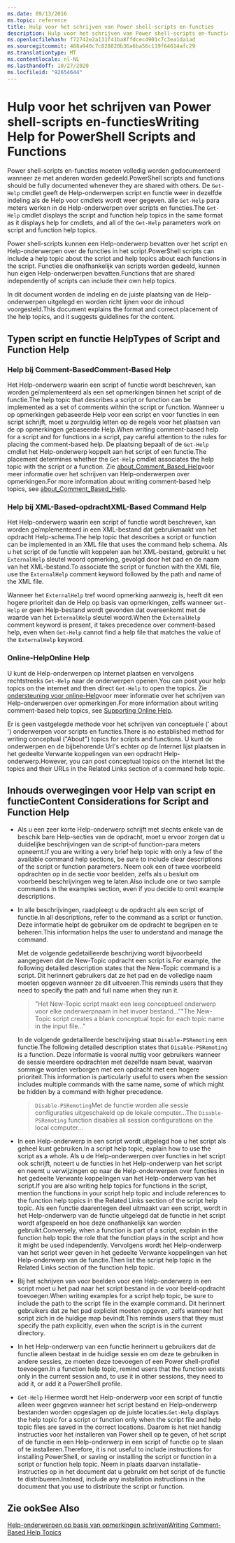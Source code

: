 ```yaml
---
ms.date: 09/13/2016
ms.topic: reference
title: Hulp voor het schrijven van Power shell-scripts en-functies
description: Hulp voor het schrijven van Power shell-scripts en-functies
ms.openlocfilehash: f72742e2a131f41ba8ffdcec4901c7c3ea1da1ad
ms.sourcegitcommit: 488a940c7c828820b36a6ba56c119f64614afc29
ms.translationtype: MT
ms.contentlocale: nl-NL
ms.lasthandoff: 10/27/2020
ms.locfileid: "92654644"
---
```

# <a name="writing-help-for-powershell-scripts-and-functions"></a><span data-ttu-id="bb735-103">Hulp voor het schrijven van Power shell-scripts en-functies</span><span class="sxs-lookup"><span data-stu-id="bb735-103">Writing Help for PowerShell Scripts and Functions</span></span>

<span data-ttu-id="bb735-104">Power shell-scripts en-functies moeten volledig worden gedocumenteerd wanneer ze met anderen worden gedeeld.</span><span class="sxs-lookup"><span data-stu-id="bb735-104">PowerShell scripts and functions should be fully documented whenever they are shared with others.</span></span>
<span data-ttu-id="bb735-105">De `Get-Help` cmdlet geeft de Help-onderwerpen script en functie weer in dezelfde indeling als de Help voor cmdlets wordt weer gegeven. alle `Get-Help` para meters werken in de Help-onderwerpen over scripts en functies.</span><span class="sxs-lookup"><span data-stu-id="bb735-105">The `Get-Help` cmdlet displays the script and function help topics in the same format as it displays help for cmdlets, and all of the `Get-Help` parameters work on script and function help topics.</span></span>

<span data-ttu-id="bb735-106">Power shell-scripts kunnen een Help-onderwerp bevatten over het script en Help-onderwerpen over de functies in het script.</span><span class="sxs-lookup"><span data-stu-id="bb735-106">PowerShell scripts can include a help topic about the script and help topics about each functions in the script.</span></span> <span data-ttu-id="bb735-107">Functies die onafhankelijk van scripts worden gedeeld, kunnen hun eigen Help-onderwerpen bevatten.</span><span class="sxs-lookup"><span data-stu-id="bb735-107">Functions that are shared independently of scripts can include their own help topics.</span></span>

<span data-ttu-id="bb735-108">In dit document worden de indeling en de juiste plaatsing van de Help-onderwerpen uitgelegd en worden richt lijnen voor de inhoud voorgesteld.</span><span class="sxs-lookup"><span data-stu-id="bb735-108">This document explains the format and correct placement of the help topics, and it suggests guidelines for the content.</span></span>

## <a name="types-of-script-and-function-help"></a><span data-ttu-id="bb735-109">Typen script en functie Help</span><span class="sxs-lookup"><span data-stu-id="bb735-109">Types of Script and Function Help</span></span>

### <a name="comment-based-help"></a><span data-ttu-id="bb735-110">Help bij Comment-Based</span><span class="sxs-lookup"><span data-stu-id="bb735-110">Comment-Based Help</span></span>

<span data-ttu-id="bb735-111">Het Help-onderwerp waarin een script of functie wordt beschreven, kan worden geïmplementeerd als een set opmerkingen binnen het script of de functie.</span><span class="sxs-lookup"><span data-stu-id="bb735-111">The help topic that describes a script or function can be implemented as a set of comments within the script or function.</span></span> <span data-ttu-id="bb735-112">Wanneer u op opmerkingen gebaseerde Help voor een script en voor functies in een script schrijft, moet u zorgvuldig letten op de regels voor het plaatsen van de op opmerkingen gebaseerde Help.</span><span class="sxs-lookup"><span data-stu-id="bb735-112">When writing comment-based help for a script and for functions in a script, pay careful attention to the rules for placing the comment-based help.</span></span> <span data-ttu-id="bb735-113">De plaatsing bepaalt of de `Get-Help` cmdlet het Help-onderwerp koppelt aan het script of een functie.</span><span class="sxs-lookup"><span data-stu-id="bb735-113">The placement determines whether the `Get-Help` cmdlet associates the help topic with the script or a function.</span></span> <span data-ttu-id="bb735-114">Zie [about_Comment_Based_Help](/powershell/module/microsoft.powershell.core/about/about_comment_based_help)voor meer informatie over het schrijven van Help-onderwerpen over opmerkingen.</span><span class="sxs-lookup"><span data-stu-id="bb735-114">For more information about writing comment-based help topics, see [about_Comment_Based_Help](/powershell/module/microsoft.powershell.core/about/about_comment_based_help).</span></span>

### <a name="xml-based-command-help"></a><span data-ttu-id="bb735-115">Help bij XML-Based-opdracht</span><span class="sxs-lookup"><span data-stu-id="bb735-115">XML-Based Command Help</span></span>

<span data-ttu-id="bb735-116">Het Help-onderwerp waarin een script of functie wordt beschreven, kan worden geïmplementeerd in een XML-bestand dat gebruikmaakt van het opdracht Help-schema.</span><span class="sxs-lookup"><span data-stu-id="bb735-116">The help topic that describes a script or function can be implemented in an XML file that uses the command help schema.</span></span> <span data-ttu-id="bb735-117">Als u het script of de functie wilt koppelen aan het XML-bestand, gebruikt u het `ExternalHelp` sleutel woord opmerking, gevolgd door het pad en de naam van het XML-bestand.</span><span class="sxs-lookup"><span data-stu-id="bb735-117">To associate the script or function with the XML file, use the `ExternalHelp` comment keyword followed by the path and name of the XML file.</span></span>

<span data-ttu-id="bb735-118">Wanneer het `ExternalHelp` tref woord opmerking aanwezig is, heeft dit een hogere prioriteit dan de Help op basis van opmerkingen, zelfs wanneer `Get-Help` er geen Help-bestand wordt gevonden dat overeenkomt met de waarde van het `ExternalHelp` sleutel woord.</span><span class="sxs-lookup"><span data-stu-id="bb735-118">When the `ExternalHelp` comment keyword is present, it takes precedence over comment-based help, even when `Get-Help` cannot find a help file that matches the value of the `ExternalHelp` keyword.</span></span>

### <a name="online-help"></a><span data-ttu-id="bb735-119">Online-Help</span><span class="sxs-lookup"><span data-stu-id="bb735-119">Online Help</span></span>

<span data-ttu-id="bb735-120">U kunt de Help-onderwerpen op Internet plaatsen en vervolgens rechtstreeks `Get-Help` naar de onderwerpen openen.</span><span class="sxs-lookup"><span data-stu-id="bb735-120">You can post your help topics on the internet and then direct `Get-Help` to open the topics.</span></span> <span data-ttu-id="bb735-121">Zie [ondersteuning voor online-Help](../module/supporting-online-help.md)voor meer informatie over het schrijven van Help-onderwerpen over opmerkingen.</span><span class="sxs-lookup"><span data-stu-id="bb735-121">For more information about writing comment-based help topics, see [Supporting Online Help](../module/supporting-online-help.md).</span></span>

<span data-ttu-id="bb735-122">Er is geen vastgelegde methode voor het schrijven van conceptuele (' about ') onderwerpen voor scripts en functies.</span><span class="sxs-lookup"><span data-stu-id="bb735-122">There is no established method for writing conceptual ("About") topics for scripts and functions.</span></span>
<span data-ttu-id="bb735-123">U kunt de onderwerpen en de bijbehorende Url's echter op de Internet lijst plaatsen in het gedeelte Verwante koppelingen van een opdracht Help-onderwerp.</span><span class="sxs-lookup"><span data-stu-id="bb735-123">However, you can post conceptual topics on the internet list the topics and their URLs in the Related Links section of a command help topic.</span></span>

## <a name="content-considerations-for-script-and-function-help"></a><span data-ttu-id="bb735-124">Inhouds overwegingen voor Help van script en functie</span><span class="sxs-lookup"><span data-stu-id="bb735-124">Content Considerations for Script and Function Help</span></span>

- <span data-ttu-id="bb735-125">Als u een zeer korte Help-onderwerp schrijft met slechts enkele van de beschik bare Help-secties van de opdracht, moet u ervoor zorgen dat u duidelijke beschrijvingen van de script-of function-para meters opneemt.</span><span class="sxs-lookup"><span data-stu-id="bb735-125">If you are writing a very brief help topic with only a few of the available command help sections, be sure to include clear descriptions of the script or function parameters.</span></span> <span data-ttu-id="bb735-126">Neem ook een of twee voorbeeld opdrachten op in de sectie voor beelden, zelfs als u besluit om voorbeeld beschrijvingen weg te laten.</span><span class="sxs-lookup"><span data-stu-id="bb735-126">Also include one or two sample commands in the examples section, even if you decide to omit example descriptions.</span></span>

- <span data-ttu-id="bb735-127">In alle beschrijvingen, raadpleegt u de opdracht als een script of functie.</span><span class="sxs-lookup"><span data-stu-id="bb735-127">In all descriptions, refer to the command as a script or function.</span></span> <span data-ttu-id="bb735-128">Deze informatie helpt de gebruiker om de opdracht te begrijpen en te beheren.</span><span class="sxs-lookup"><span data-stu-id="bb735-128">This information helps the user to understand and manage the command.</span></span>

  <span data-ttu-id="bb735-129">Met de volgende gedetailleerde beschrijving wordt bijvoorbeeld aangegeven dat de New-Topic opdracht een script is.</span><span class="sxs-lookup"><span data-stu-id="bb735-129">For example, the following detailed description states that the New-Topic command is a script.</span></span>
  <span data-ttu-id="bb735-130">Dit herinnert gebruikers dat ze het pad en de volledige naam moeten opgeven wanneer ze dit uitvoeren.</span><span class="sxs-lookup"><span data-stu-id="bb735-130">This reminds users that they need to specify the path and full name when they run it.</span></span>

  > <span data-ttu-id="bb735-131">"Het New-Topic script maakt een leeg conceptueel onderwerp voor elke onderwerpnaam in het invoer bestand..."</span><span class="sxs-lookup"><span data-stu-id="bb735-131">"The New-Topic script creates a blank conceptual topic for each topic name in the input file..."</span></span>

  <span data-ttu-id="bb735-132">In de volgende gedetailleerde beschrijving staat `Disable-PSRemoting` een functie.</span><span class="sxs-lookup"><span data-stu-id="bb735-132">The following detailed description states that `Disable-PSRemoting` is a function.</span></span> <span data-ttu-id="bb735-133">Deze informatie is vooral nuttig voor gebruikers wanneer de sessie meerdere opdrachten met dezelfde naam bevat, waarvan sommige worden verborgen met een opdracht met een hogere prioriteit.</span><span class="sxs-lookup"><span data-stu-id="bb735-133">This information is particularly useful to users when the session includes multiple commands with the same name, some of which might be hidden by a command with higher precedence.</span></span>

  > <span data-ttu-id="bb735-134">`Disable-PSRemoting`Met de functie worden alle sessie configuraties uitgeschakeld op de lokale computer...</span><span class="sxs-lookup"><span data-stu-id="bb735-134">The `Disable-PSRemoting` function disables all session configurations on the local computer...</span></span>

- <span data-ttu-id="bb735-135">In een Help-onderwerp in een script wordt uitgelegd hoe u het script als geheel kunt gebruiken.</span><span class="sxs-lookup"><span data-stu-id="bb735-135">In a script help topic, explain how to use the script as a whole.</span></span> <span data-ttu-id="bb735-136">Als u de Help-onderwerpen over functies in het script ook schrijft, noteert u de functies in het Help-onderwerp van het script en neemt u verwijzingen op naar de Help-onderwerpen over functies in het gedeelte Verwante koppelingen van het Help-onderwerp van het script.</span><span class="sxs-lookup"><span data-stu-id="bb735-136">If you are also writing help topics for functions in the script, mention the functions in your script help topic and include references to the function help topics in the Related Links section of the script help topic.</span></span>
  <span data-ttu-id="bb735-137">Als een functie daarentegen deel uitmaakt van een script, wordt in het Help-onderwerp van de functie uitgelegd dat de functie in het script wordt afgespeeld en hoe deze onafhankelijk kan worden gebruikt.</span><span class="sxs-lookup"><span data-stu-id="bb735-137">Conversely, when a function is part of a script, explain in the function help topic the role that the function plays in the script and how it might be used independently.</span></span> <span data-ttu-id="bb735-138">Vervolgens wordt het Help-onderwerp van het script weer geven in het gedeelte Verwante koppelingen van het Help-onderwerp van de functie.</span><span class="sxs-lookup"><span data-stu-id="bb735-138">Then list the script help topic in the Related Links section of the function help topic.</span></span>

- <span data-ttu-id="bb735-139">Bij het schrijven van voor beelden voor een Help-onderwerp in een script moet u het pad naar het script bestand in de voor beeld-opdracht toevoegen.</span><span class="sxs-lookup"><span data-stu-id="bb735-139">When writing examples for a script help topic, be sure to include the path to the script file in the example command.</span></span> <span data-ttu-id="bb735-140">Dit herinnert gebruikers dat ze het pad expliciet moeten opgeven, zelfs wanneer het script zich in de huidige map bevindt.</span><span class="sxs-lookup"><span data-stu-id="bb735-140">This reminds users that they must specify the path explicitly, even when the script is in the current directory.</span></span>

- <span data-ttu-id="bb735-141">In het Help-onderwerp van een functie herinnert u gebruikers dat de functie alleen bestaat in de huidige sessie en om deze te gebruiken in andere sessies, ze moeten deze toevoegen of een Power shell-profiel toevoegen.</span><span class="sxs-lookup"><span data-stu-id="bb735-141">In a function help topic, remind users that the function exists only in the current session and, to use it in other sessions, they need to add it, or add it a PowerShell profile.</span></span>

- <span data-ttu-id="bb735-142">`Get-Help` Hiermee wordt het Help-onderwerp voor een script of functie alleen weer gegeven wanneer het script bestand en Help-onderwerp bestanden worden opgeslagen op de juiste locaties.</span><span class="sxs-lookup"><span data-stu-id="bb735-142">`Get-Help` displays the help topic for a script or function only when the script file and help topic files are saved in the correct locations.</span></span> <span data-ttu-id="bb735-143">Daarom is het niet handig instructies voor het installeren van Power shell op te geven, of het script of de functie in een Help-onderwerp in een script of functie op te slaan of te installeren.</span><span class="sxs-lookup"><span data-stu-id="bb735-143">Therefore, it is not useful to include instructions for installing PowerShell, or saving or installing the script or function in a script or function help topic.</span></span> <span data-ttu-id="bb735-144">Neem in plaats daarvan installatie-instructies op in het document dat u gebruikt om het script of de functie te distribueren.</span><span class="sxs-lookup"><span data-stu-id="bb735-144">Instead, include any installation instructions in the document that you use to distribute the script or function.</span></span>

## <a name="see-also"></a><span data-ttu-id="bb735-145">Zie ook</span><span class="sxs-lookup"><span data-stu-id="bb735-145">See Also</span></span>

[<span data-ttu-id="bb735-146">Help-onderwerpen op basis van opmerkingen schrijven</span><span class="sxs-lookup"><span data-stu-id="bb735-146">Writing Comment-Based Help Topics</span></span>](./writing-comment-based-help-topics.md)
